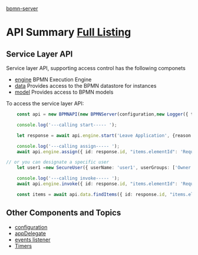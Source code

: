 [bpmn-server](./api/readme.md)

# API Summary [Full Listing](./api/readme.md)

## Service Layer API

Service layer API, supporting access control has the following componets

- [engine](./api/interfaces/IAPIEngine.md) BPMN Execution Engine
- [data](./api/interfaces/IAPIData.md) Provides access to the BPMN datastore for instances
- [model](./api/interfaces/IAPIModel.md) Provides access to BPMN models

To access the service layer API:
```ts
    const api = new BPMNAPI(new BPMNServer(configuration,new Logger({ toConsole: false}),{cron:false}));

    console.log('---calling start----- ');

    let response = await api.engine.start('Leave Application', {reason:'I like it',type:'Vacation'}, SystemUser);

    console.log('---calling assign----- ');
    await api.engine.assign({ id: response.id, "items.elementId": 'Request' }, {},{}, SystemUser);

// or you can designate a specific user
    let user1 =new SecureUser({ userName: 'user1', userGroups: ['Owner', 'Others']});

    console.log('---calling invoke----- ');
    await api.engine.invoke({ id: response.id, "items.elementId": 'Request' }, {duration:'20 days'}, user1);

    const items = await api.data.findItems({ id: response.id, "items.elementId": 'Request' },SecureUser.SystemUser());

```

## Other Components and Topics

- [configuration](#configuration)
- [appDelegate](#appDelegate)
- [events listener](#events)
- [Timers](timers.md)

